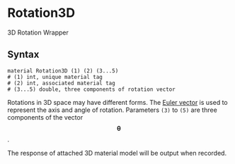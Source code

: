 # Rotation3D

3D Rotation Wrapper

## Syntax

```
material Rotation3D (1) (2) (3...5)
# (1) int, unique material tag
# (2) int, associated material tag
# (3...5) double, three components of rotation vector
```

Rotations in 3D space may have different forms. The [Euler vector](https://en.wikipedia.org/wiki/Axis%E2%80%93angle_representation) is used to represent the axis and angle of rotation. Parameters `(3)` to `(5)` are three components of the vector $$\mathbf{\theta}$$.

The response of attached 3D material model will be output when recorded.
